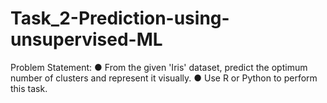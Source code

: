 # Task_2-Prediction-using-unsupervised-ML
Problem Statement:
● From the given 'Iris' dataset, predict the optimum number of clusters and represent it visually.
● Use R or Python to perform this task.
